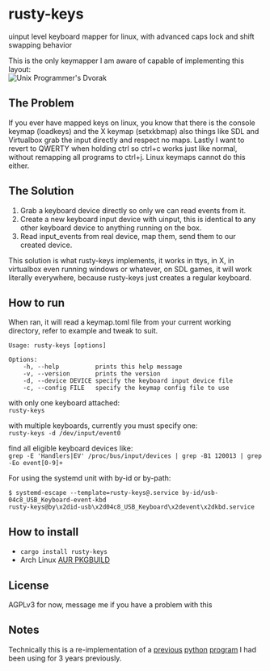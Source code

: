 rusty-keys
======
uinput level keyboard mapper for linux, with advanced caps lock and shift swapping behavior

This is the only keymapper I am aware of capable of implementing this layout:  
![Unix Programmer's Dvorak](https://www.moparisthebest.com/kbs/programmer-dvorak-NoSecondary-NumpadStandard-NoSwap-StandardNums-SwapAt-SwapPipe.svg)

The Problem
-----------
If you ever have mapped keys on linux, you know that there is the console keymap (loadkeys) and the X keymap (setxkbmap)
also things like SDL and Virtualbox grab the input directly and respect no maps.  Lastly I want to revert to QWERTY when
holding ctrl so ctrl+c works just like normal, without remapping all programs to ctrl+j.  Linux keymaps cannot do this either.

The Solution
------------
1. Grab a keyboard device directly so only we can read events from it.
2. Create a new keyboard input device with uinput, this is identical to any other keyboard device to anything running on the box.
3. Read input_events from real device, map them, send them to our created device.

This solution is what rusty-keys implements, it works in ttys, in X, in virtualbox even running windows or whatever,
on SDL games, it will work literally everywhere, because rusty-keys just creates a regular keyboard.

How to run
----------

When ran, it will read a keymap.toml file from your current working directory, refer to example and tweak to suit.

```
Usage: rusty-keys [options]

Options:
    -h, --help          prints this help message
    -v, --version       prints the version
    -d, --device DEVICE specify the keyboard input device file
    -c, --config FILE   specify the keymap config file to use
```

with only one keyboard attached:  
`rusty-keys`

with multiple keyboards, currently you must specify one:  
`rusty-keys -d /dev/input/event0`

find all eligible keyboard devices like:  
`grep -E 'Handlers|EV' /proc/bus/input/devices | grep -B1 120013 | grep -Eo event[0-9]+`

For using the systemd unit with by-id or by-path:
```
$ systemd-escape --template=rusty-keys@.service by-id/usb-04c8_USB_Keyboard-event-kbd
rusty-keys@by\x2did-usb\x2d04c8_USB_Keyboard\x2devent\x2dkbd.service
```

How to install
--------------
 * `cargo install rusty-keys`  
 * Arch Linux [AUR PKGBUILD](https://aur.archlinux.org/packages/rusty-keys/)

License
-------
AGPLv3 for now, message me if you have a problem with this

Notes
-----
Technically this is a re-implementation of a [previous](https://code.moparisthebest.com/moparisthebest/uinput-mapper/src/master/uinputmapper/keymapper.py) [python](https://code.moparisthebest.com/moparisthebest/uinput-mapper/src/master/keymaps/dvorak.py) [program](https://code.moparisthebest.com/moparisthebest/uinput-mapper/src/master/input-read#L151)
I had been using for 3 years previously.
